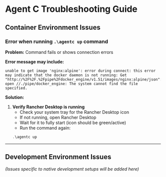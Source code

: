 # Agent C Troubleshooting Guide

## Container Environment Issues

### Error when running `.\agentc up` command

**Problem:** Command fails or shows connection errors

**Error message may include:**
```
unable to get image 'nginx:alpine': error during connect: this error may indicate that the docker daemon is not running: Get "http://%2F%2F.%2Fpipe%2Fdocker_engine/v1.51/images/nginx:alpine/json": open //./pipe/docker_engine: The system cannot find the file specified.
```

**Solution:**
1. **Verify Rancher Desktop is running**
   - Check your system tray for the Rancher Desktop icon
   - If not running, open Rancher Desktop
   - Wait for it to fully start (icon should be green/active)
   - Run the command again:
   ```powershell
   .\agentc up
   ```

---

## Development Environment Issues

*(Issues specific to native development setups will be added here)*

